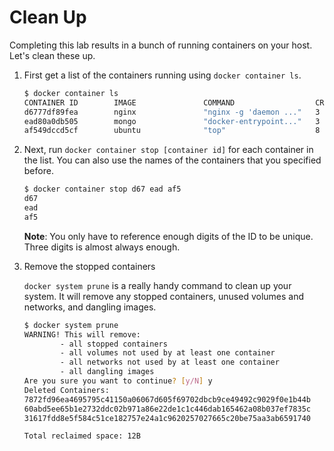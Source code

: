 # Clean Up

Completing this lab results in a bunch of running containers on your host. Let's clean these up.

1. First get a list of the containers running using `docker container ls`. 

    ```bash
    $ docker container ls
    CONTAINER ID        IMAGE               COMMAND                  CREATED             STATUS              PORTS                     NAMES
    d6777df89fea        nginx               "nginx -g 'daemon ..."   3 minutes ago       Up 3 minutes        0.0.0.0:8080->80/tcp      nginx
    ead80a0db505        mongo               "docker-entrypoint..."   3 minutes ago       Up 3 minutes        0.0.0.0:8081->27017/tcp   mongo
    af549dccd5cf        ubuntu              "top"                    8 minutes ago       Up 8 minutes                                  priceless_kepler
    ```

2. Next,  run `docker container stop [container id]` for each container in the list. You can also use the names of the containers that you specified before.

   ```bash
   $ docker container stop d67 ead af5
   d67
   ead
   af5
   ```

    **Note**: You only have to reference enough digits of the ID to be unique. Three digits is almost always enough.

3. Remove the stopped containers

    `docker system prune` is a really handy command to clean up your system. It will remove any stopped containers, unused volumes and networks, and dangling images.

    ```bash
    $ docker system prune
    WARNING! This will remove:
            - all stopped containers
            - all volumes not used by at least one container
            - all networks not used by at least one container
            - all dangling images
    Are you sure you want to continue? [y/N] y
    Deleted Containers:
    7872fd96ea4695795c41150a06067d605f69702dbcb9ce49492c9029f0e1b44b
    60abd5ee65b1e2732ddc02b971a86e22de1c1c446dab165462a08b037ef7835c
    31617fdd8e5f584c51ce182757e24a1c9620257027665c20be75aa3ab6591740

    Total reclaimed space: 12B
    ```
